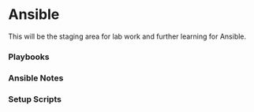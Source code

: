# Ansible

This will be the staging area for lab work and further learning for Ansible.

### Playbooks

### Ansible Notes

### Setup Scripts
